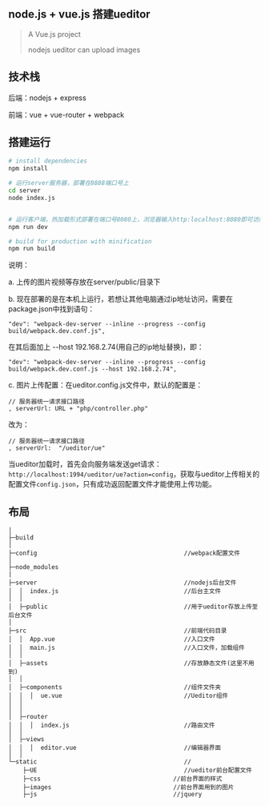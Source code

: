 ## node.js + vue.js 搭建ueditor   

> A Vue.js project 
>
> nodejs  ueditor  can upload images 

## 技术栈

后端：nodejs + express

前端：vue + vue-router + webpack

## 搭建运行

``` bash
# install dependencies
npm install

# 运行server服务器，部署在8888端口号上
cd server
node index.js


# 运行客户端，热加载形式部署在端口号8080上，浏览器输入http:localhost:8080即可访问
npm run dev

# build for production with minification
npm run build
```

说明：

a. 上传的图片视频等存放在server/public/目录下

b. 现在部署的是在本机上运行，若想让其他电脑通过ip地址访问，需要在package.json中找到语句：

 `"dev": "webpack-dev-server --inline --progress --config build/webpack.dev.conf.js",`

在其后面加上 --host 192.168.2.74(用自己的ip地址替换)，即：

    "dev": "webpack-dev-server --inline --progress --config build/webpack.dev.conf.js --host 192.168.2.74",
c. 图片上传配置：在ueditor.config.js文件中，默认的配置是：

```
// 服务器统一请求接口路径
, serverUrl: URL + "php/controller.php"
```

改为：

```
// 服务器统一请求接口路径
, serverUrl:  "/ueditor/ue"
```

当ueditor加载时，首先会向服务端发送get请求：`http://localhost:1994/ueditor/ue?action=config`，获取与ueditor上传相关的配置文件`config.json`，只有成功返回配置文件才能使用上传功能。



## 布局

```
│  
├─build
│      
├─config                                         //webpack配置文件
│ 
├─node_modules
|
├─server                                         //nodejs后台文件
│  │  index.js                                   //后台主文件          
│  │                                                  
│  ├─public                                      //用于ueditor存放上传至后台文件     
│                                                          
├─src                                            //前端代码目录  
│  │  App.vue                                    //入口文件
│  │  main.js                                    //入口文件，加载组件        
│  │                                                  
│  ├─assets                                      //存放静态文件(这里不用到)     
│  │                                                      
│  ├─components                                  //组件文件夹                        
│  │  │  ue.vue                                  //Ueditor组件              
│  │                                                        
│  │                                                          
│  ├─router                                                
│  │  │  index.js                                //路由文件
│  │ 
│  ├─views
│  │  │  editor.vue                              //编辑器界面
│  │ 
└─static                                         //       
    ├─UE                                         //ueditor前台配置文件
    ├─css       							  //前台界面的样式
    ├─images								  //前台界面用到的图片
    ├─js									  //jquery
```




